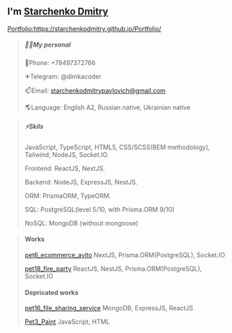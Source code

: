 ## I'm <a href="/README.md" >Starchenko Dmitry</a>

<a href="https://starchenkodmitry.github.io/Portfolio/" >Portfolio:</a>https://starchenkodmitry.github.io/Portfolio/

> ##### 👨‍🎓My personal
> 
> 📱Phone: +79497372766
>
> ✈Telegram: @dimkacoder
> 
> 📫Email: starchenkodmitrypavlovich@gmail.com
> 
> 🌎Language: English A2, Russian native, Ukrainian native

> ##### ⚡Skils
> JavaScript, TypeScript, HTML5, CSS/SCSS(BEM methodology), Tailwind, NodeJS, Socket.IO.
> 
> Frontend: ReactJS, NextJS.
> 
> Backend: NodeJS, ExpressJS, NestJS.
> 
> ORM: PrismaORM, TypeORM.
> 
> SQL: PostgreSQL(level 5/10, with Prisma.ORM 9/10)
> 
> NoSQL: MongoDB (without mongoose)

> #### Works
> [pet6_ecommerce_avito](https://github.com/StarchenkoDmitry/pet6_ecommerce_avito)
> NextJS, Prisma.ORM(PostgreSQL), Socket.IO
> 
> [pet18_fire_party](https://github.com/StarchenkoDmitry/pet18_fire_party)
> ReactJS, NestJS, Prisma.ORM(PostgreSQL), Socket.IO
> 
> #### Depricated works
> [pet16_file_sharing_service](https://github.com/StarchenkoDmitry/pet16_file_sharing_service)
> MongoDB, ExpressJS, ReactJS
> 
> [Pet3_Paint](https://github.com/StarchenkoDmitry/Pet3_Paint)
> JavaScript, HTML
